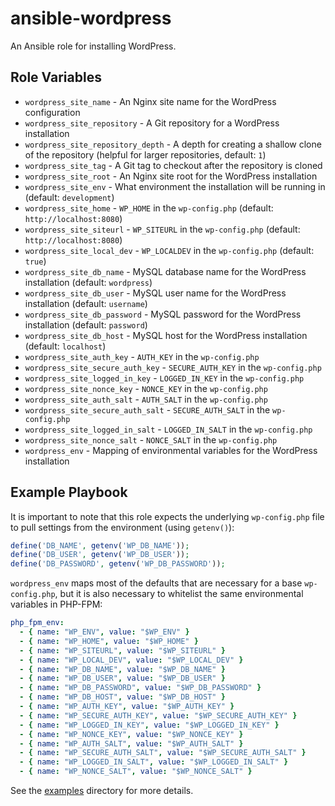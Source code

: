 # ansible-wordpress

An Ansible role for installing WordPress.

## Role Variables

- `wordpress_site_name` - An Nginx site name for the WordPress configuration
- `wordpress_site_repository` - A Git repository for a WordPress installation
- `wordpress_site_repository_depth` - A depth for creating a shallow clone of the repository (helpful for larger repositories, default: `1`)
- `wordpress_site_tag` - A Git tag to checkout after the repository is cloned
- `wordpress_site_root` - An Nginx site root for the WordPress installation
- `wordpress_site_env` - What environment the installation will be running in (default: `development`)
- `wordpress_site_home` - `WP_HOME` in the `wp-config.php` (default: `http://localhost:8080`)
- `wordpress_site_siteurl` - `WP_SITEURL` in the `wp-config.php` (default: `http://localhost:8080`)
- `wordpress_site_local_dev` - `WP_LOCALDEV` in the `wp-config.php` (default: `true`)
- `wordpress_site_db_name` - MySQL database name for the WordPress installation (default: `wordpress`)
- `wordpress_site_db_user` - MySQL user name for the WordPress installation (default: `username`)
- `wordpress_site_db_password` - MySQL password for the WordPress installation (default: `password`)
- `wordpress_site_db_host` - MySQL host for the WordPress installation (default: `localhost`)
- `wordpress_site_auth_key` - `AUTH_KEY` in the `wp-config.php`
- `wordpress_site_secure_auth_key` - `SECURE_AUTH_KEY` in the `wp-config.php`
- `wordpress_site_logged_in_key` - `LOGGED_IN_KEY` in the `wp-config.php`
- `wordpress_site_nonce_key` - `NONCE_KEY` in the `wp-config.php`
- `wordpress_site_auth_salt` - `AUTH_SALT` in the `wp-config.php`
- `wordpress_site_secure_auth_salt` - `SECURE_AUTH_SALT` in the `wp-config.php`
- `wordpress_site_logged_in_salt` - `LOGGED_IN_SALT` in the `wp-config.php`
- `wordpress_site_nonce_salt` - `NONCE_SALT` in the `wp-config.php`
- `wordpress_env` - Mapping of environmental variables for the WordPress installation

## Example Playbook

It is important to note that this role expects the underlying `wp-config.php` file to pull settings from the environment (using `getenv()`):

```php
define('DB_NAME', getenv('WP_DB_NAME'));
define('DB_USER', getenv('WP_DB_USER'));
define('DB_PASSWORD', getenv('WP_DB_PASSWORD'));
```

`wordpress_env` maps most of the defaults that are necessary for a base `wp-config.php`, but it is also necessary to whitelist the same environmental variables in PHP-FPM:

```yaml
php_fpm_env:
  - { name: "WP_ENV", value: "$WP_ENV" }
  - { name: "WP_HOME", value: "$WP_HOME" }
  - { name: "WP_SITEURL", value: "$WP_SITEURL" }
  - { name: "WP_LOCAL_DEV", value: "$WP_LOCAL_DEV" }
  - { name: "WP_DB_NAME", value: "$WP_DB_NAME" }
  - { name: "WP_DB_USER", value: "$WP_DB_USER" }
  - { name: "WP_DB_PASSWORD", value: "$WP_DB_PASSWORD" }
  - { name: "WP_DB_HOST", value: "$WP_DB_HOST" }
  - { name: "WP_AUTH_KEY", value: "$WP_AUTH_KEY" }
  - { name: "WP_SECURE_AUTH_KEY", value: "$WP_SECURE_AUTH_KEY" }
  - { name: "WP_LOGGED_IN_KEY", value: "$WP_LOGGED_IN_KEY" }
  - { name: "WP_NONCE_KEY", value: "$WP_NONCE_KEY" }
  - { name: "WP_AUTH_SALT", value: "$WP_AUTH_SALT" }
  - { name: "WP_SECURE_AUTH_SALT", value: "$WP_SECURE_AUTH_SALT" }
  - { name: "WP_LOGGED_IN_SALT", value: "$WP_LOGGED_IN_SALT" }
  - { name: "WP_NONCE_SALT", value: "$WP_NONCE_SALT" }
```

See the [examples](./examples/) directory for more details.
